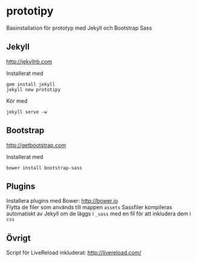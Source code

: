 # prototipy
Basinstallation för prototyp med Jekyll och Bootstrap Sass

## Jekyll
http://jekyllrb.com

Installerat med  
```
gem install jekyll
jekyll new prototipy
```

Kör med
```
jekyll serve -w
```

## Bootstrap
http://getbootstrap.com

Installerat med  
```
bower install bootstrap-sass
```

## Plugins
Installera plugins med Bower: http://bower.io  
Flytta de filer som används till mappen `assets`
Sassfiler kompileras automatiskt av Jekyll om de läggs i `_sass` med en fil för att inkludera dem i `css`  

## Övrigt
Script för LiveReload inkluderat: http://livereload.com/
